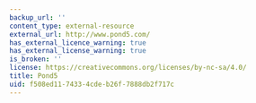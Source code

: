 ```yaml
---
backup_url: ''
content_type: external-resource
external_url: http://www.pond5.com/
has_external_licence_warning: true
has_external_license_warning: true
is_broken: ''
license: https://creativecommons.org/licenses/by-nc-sa/4.0/
title: Pond5
uid: f508ed11-7433-4cde-b26f-7888db2f717c
---
```

